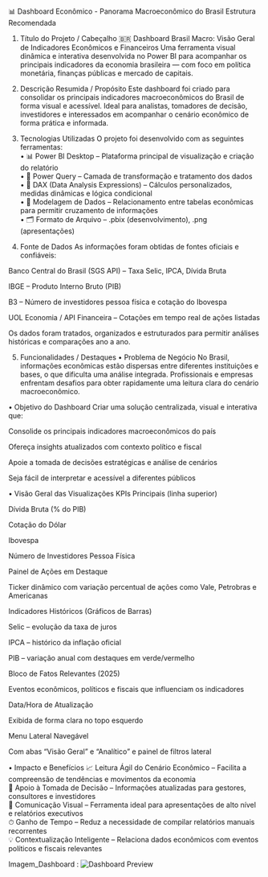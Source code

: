 📊 Dashboard Econômico - Panorama Macroeconômico do Brasil
Estrutura Recomendada
1. Título do Projeto / Cabeçalho
🇧🇷 Dashboard Brasil Macro: Visão Geral de Indicadores Econômicos e Financeiros
Uma ferramenta visual dinâmica e interativa desenvolvida no Power BI para acompanhar os principais indicadores da economia brasileira — com foco em política monetária, finanças públicas e mercado de capitais.

2. Descrição Resumida / Propósito
Este dashboard foi criado para consolidar os principais indicadores macroeconômicos do Brasil de forma visual e acessível. Ideal para analistas, tomadores de decisão, investidores e interessados em acompanhar o cenário econômico de forma prática e informada.

3. Tecnologias Utilizadas
O projeto foi desenvolvido com as seguintes ferramentas:<br>
• 📊 Power BI Desktop – Plataforma principal de visualização e criação do relatório<br>
• 🧹 Power Query – Camada de transformação e tratamento dos dados<br>
• 🧠 DAX (Data Analysis Expressions) – Cálculos personalizados, medidas dinâmicas e lógica condicional<br>
• 🧱 Modelagem de Dados – Relacionamento entre tabelas econômicas para permitir cruzamento de informações<br>
• 🗂 Formato de Arquivo – .pbix (desenvolvimento), .png (apresentações)

4. Fonte de Dados
As informações foram obtidas de fontes oficiais e confiáveis:<br>

Banco Central do Brasil (SGS API) – Taxa Selic, IPCA, Dívida Bruta<br>

IBGE – Produto Interno Bruto (PIB)<br>

B3 – Número de investidores pessoa física e cotação do Ibovespa<br>

UOL Economia / API Financeira – Cotações em tempo real de ações listadas

Os dados foram tratados, organizados e estruturados para permitir análises históricas e comparações ano a ano.

5. Funcionalidades / Destaques
• Problema de Negócio
No Brasil, informações econômicas estão dispersas entre diferentes instituições e bases, o que dificulta uma análise integrada. Profissionais e empresas enfrentam desafios para obter rapidamente uma leitura clara do cenário macroeconômico.

• Objetivo do Dashboard
Criar uma solução centralizada, visual e interativa que:<br>

Consolide os principais indicadores macroeconômicos do país

Ofereça insights atualizados com contexto político e fiscal

Apoie a tomada de decisões estratégicas e análise de cenários

Seja fácil de interpretar e acessível a diferentes públicos

• Visão Geral das Visualizações
KPIs Principais (linha superior)

Dívida Bruta (% do PIB)

Cotação do Dólar

Ibovespa

Número de Investidores Pessoa Física

Painel de Ações em Destaque

Ticker dinâmico com variação percentual de ações como Vale, Petrobras e Americanas

Indicadores Históricos (Gráficos de Barras)

Selic – evolução da taxa de juros

IPCA – histórico da inflação oficial

PIB – variação anual com destaques em verde/vermelho

Bloco de Fatos Relevantes (2025)

Eventos econômicos, políticos e fiscais que influenciam os indicadores

Data/Hora de Atualização

Exibida de forma clara no topo esquerdo

Menu Lateral Navegável

Com abas “Visão Geral” e “Analítico” e painel de filtros lateral

• Impacto e Benefícios
📈 Leitura Ágil do Cenário Econômico – Facilita a compreensão de tendências e movimentos da economia<br>
🧭 Apoio à Tomada de Decisão – Informações atualizadas para gestores, consultores e investidores<br>
📣 Comunicação Visual – Ferramenta ideal para apresentações de alto nível e relatórios executivos<br>
⏱ Ganho de Tempo – Reduz a necessidade de compilar relatórios manuais recorrentes<br>
💡 Contextualização Inteligente – Relaciona dados econômicos com eventos políticos e fiscais relevantes

Imagem_Dashboard :
![Dashboard Preview](https://github.com/ThiagoPBorges/Portifolio_PowerBI/blob/main/Print_Painel.jpg?raw=true)

